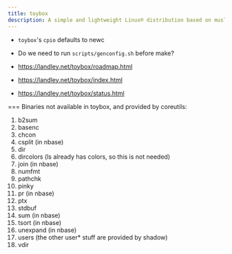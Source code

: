 ```yaml
---
title: toybox
description: A simple and lightweight Linux® distribution based on musl libc and toybox
---
```


- `toybox`'s `cpio` defaults to newc
- Do we need to run `scripts/genconfig.sh` before make?

- https://landley.net/toybox/roadmap.html
- https://landley.net/toybox/index.html
- https://landley.net/toybox/status.html

=== Binaries not available in toybox, and provided by coreutils:
1. b2sum
2. basenc
3. chcon
4. csplit (in nbase)
5. dir
6. dircolors (ls already has colors, so this is not needed)
7. join (in nbase)
8. numfmt
9. pathchk
10. pinky
11. pr (in nbase)
12. ptx
13. stdbuf
14. sum (in nbase)
15. tsort (in nbase)
16. unexpand (in nbase)
17. users (the other user* stuff are provided by shadow)
18. vdir
